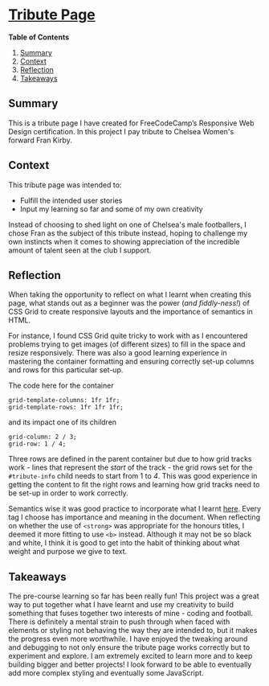 
# [Tribute Page](https://github.com/SchoolOfCode/w0d0_precourse-challenge-amritatwal)

**Table of Contents**

1. [Summary](#summary) 
2. [Context](#context) 
3. [Reflection](#reflection) 
4. [Takeaways](#takeaways) 


## Summary

This is a tribute page I have created for FreeCodeCamp’s Responsive Web Design certification. In this project I pay tribute to Chelsea Women's forward Fran Kirby.  

## Context

This tribute page was intended to:

- Fulfill the intended user stories
- Input my learning so far and some of my own creativity 

Instead of choosing to shed light on one of Chelsea's male footballers, I chose Fran as the subject of this tribute instead, hoping to challenge my own instincts when it comes to showing appreciation of the incredible amount of talent seen at the club I support. 

## Reflection 

When taking the opportunity to reflect on what I learnt when creating this page, what stands out as a beginner was the power (_and fiddly-ness!_) of CSS Grid to create responsive layouts and the importance of semantics in HTML. 

For instance, I found CSS Grid quite tricky to work with as I encountered problems trying to get images (of different sizes) to fill in the space and resize responsively. There was also a good learning experience in mastering the container formatting and ensuring correctly set-up columns and rows for this particular set-up.

The code here for the container

  ```
  grid-template-columns: 1fr 1fr;
  grid-template-rows: 1fr 1fr 1fr;
  ````

  and its impact one of its children

  ```
  grid-column: 2 / 3;
  grid-row: 1 / 4;
  ```

Three rows are defined in the parent container but due to how grid tracks work - lines that represent the _start_ of the track - the grid rows set for the `#tribute-info` child needs to start from 1 to _4_. This was good experience in getting the content to fit the right rows and learning how grid tracks need to be set-up in order to work correctly. 
  
Semantics wise it was good practice to incorporate what I learnt [here](https://marksheet.io/html-semantics.html). Every tag I choose has importance and meaning in the document. When reflecting on whether the use of `<strong>` was appropriate for the honours titles, I deemed it more fitting to use `<b>` instead. Although it may not be so black and white, I think it is good to get into the habit of thinking about what weight and purpose we give to text.  

## Takeaways  

The pre-course learning so far has been really fun! This project was a great way to put together 
what I have learnt and use my creativity to build something that fuses together two interests of mine - coding and football. There is definitely a mental strain to push through when faced with
elements or styling not behaving the way they are intended to, but it makes the progress even more worthwhile. I have enjoyed the tweaking around and debugging to not only ensure the tribute page works correctly but to experiment and explore. I am extremely excited to learn more and to keep building bigger and better projects! I look forward to be able to eventually add more complex styling and eventually some JavaScript. 